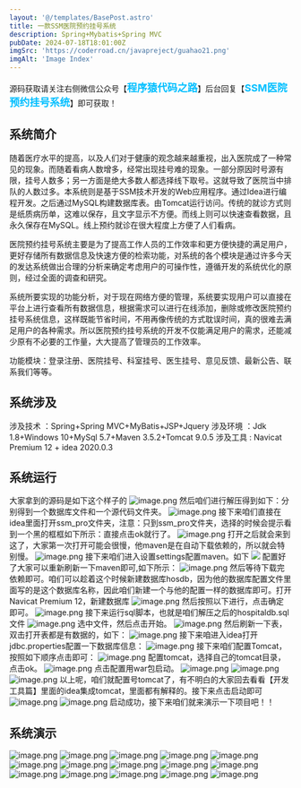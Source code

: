 ```yaml
---
layout: '@/templates/BasePost.astro'
title: 一款SSM医院预约挂号系统
description: Spring+Mybatis+Spring MVC
pubDate: 2024-07-18T18:01:00Z
imgSrc: 'https://coderroad.cn/javapreject/guahao21.png'
imgAlt: 'Image Index'
---
```


<meta name="referrer" content="no-referrer" />


源码获取请关注右侧微信公众号【<span style="font-weight: bold;text-align:left;font-size: 18px;color:#00bfff">程序猿代码之路</span>】后台回复【<span style="font-weight: bold;text-align:left;font-size: 18px;color:#00bfff">SSM医院预约挂号系统</span>】即可获取！

## 系统简介

随着医疗水平的提高，以及人们对于健康的观念越来越重视，出入医院成了一种常见的现象。而随着看病人数增多，经常出现挂号难的现象。一部分原因时号源有限，挂号人数多；另一方面是绝大多数人都选择线下取号。这就导致了医院当中排队的人数过多。本系统则是基于SSM技术开发的Web应用程序。通过Idea进行编程开发。之后通过MySQL构建数据库表。由Tomcat运行访问。传统的就诊方式则是纸质病历单，这难以保存，且文字显示不方便。而线上则可以快速查看数据，且永久保存在MySQL。线上预约就诊在很大程度上方便了人们看病。

医院预约挂号系统主要是为了提高工作人员的工作效率和更方便快捷的满足用户，更好存储所有数据信息及快速方便的检索功能，对系统的各个模块是通过许多今天的发达系统做出合理的分析来确定考虑用户的可操作性，遵循开发的系统优化的原则，经过全面的调查和研究。

系统所要实现的功能分析，对于现在网络方便的管理，系统要实现用户可以直接在平台上进行查看所有数据信息，根据需求可以进行在线添加，删除或修改医院预约挂号系统信息，这样既能节省时间，不用再像传统的方式耽误时间，真的很难去满足用户的各种需求。所以医院预约挂号系统的开发不仅能满足用户的需求，还能减少原有不必要的工作量，大大提高了管理员的工作效率。

功能模块：登录注册、医院挂号、科室挂号、医生挂号、意见反馈、最新公告、联系我们等等。

## 系统涉及
涉及技术 ：Spring+Spring MVC+MyBatis+JSP+Jquery
涉及环境 ：Jdk 1.8+Windows 10+MySql 5.7+Maven 3.5.2+Tomcat 9.0.5
涉及工具 : Navicat Premium 12 + idea 2020.0.3
## 系统运行
大家拿到的源码是如下这个样子的
![image.png](https://coderroad.cn/javapreject/guahao2.png)
然后咱们进行解压得到如下：分别得到一个数据库文件和一个源代码文件夹。
![image.png](https://coderroad.cn/javapreject/guahao3.png)
接下来咱们直接在idea里面打开ssm_pro文件夹，注意：只到ssm_pro文件夹，选择的时候会提示看到一个黑的框框如下所示：直接点击ok就行了。
![image.png](https://coderroad.cn/javapreject/guahao4.png)
打开之后就会来到这了，大家第一次打开可能会很慢，他maven是在自动下载依赖的，所以就会特别慢。
![image.png](https://coderroad.cn/javapreject/guahao5.png)
接下来咱们进入设置settings配置maven。如下
![](https://coderroad.cn/javapreject/guahao6.png)
配置好了大家可以重新刷新一下maven即可,如下所示：
![image.png](https://coderroad.cn/javapreject/guahao7.png)
然后等待下载完依赖即可。咱们可以趁着这个时候新建数据库hosdb，因为他的数据库配置文件里面写的是这个数据库名称，因此咱们新建一个与他的配置一样的数据库即可。打开Navicat Premium 12，新建数据库
![image.png](https://coderroad.cn/javapreject/guahao8.png)
然后按照以下进行，点击确定即可。
![image.png](https://coderroad.cn/javapreject/guahao9.png)
接下来运行sql脚本，也就是咱们解压之后的hospitaldb.sql文件
![image.png](https://coderroad.cn/javapreject/guahao10.png)
选中文件，然后点击开始。
![image.png](https://coderroad.cn/javapreject/guahao11.png)
然后刷新一下表，双击打开表都是有数据的，如下：
![image.png](https://coderroad.cn/javapreject/guahao12.png)
接下来咱进入idea打开jdbc.properties配置一下数据库信息：
![image.png](https://coderroad.cn/javapreject/guahao13.png)
接下来咱们配置Tomcat，按照如下顺序点击即可：
![image.png](https://coderroad.cn/javapreject/guahao14.png)
配置tomcat，选择自己的tomcat目录，点击ok。
![image.png](https://coderroad.cn/javapreject/guahao15.png)
点击配置用war包启动。
![image.png](https://coderroad.cn/javapreject/guahao16.png)
![image.png](https://coderroad.cn/javapreject/guahao17.png)
![image.png](https://coderroad.cn/javapreject/guahao18.png)
以上呢，咱们就配置号tomcat了，有不明白的大家回去看看【开发工具篇】里面的idea集成tomcat，里面都有解释的。接下来点击启动即可
![image.png](https://coderroad.cn/javapreject/guahao19.png)
![image.png](https://coderroad.cn/javapreject/guahao20.png)
启动成功，接下来咱们就来演示一下项目吧！！
## 系统演示
![image.png](https://coderroad.cn/javapreject/guahao21.png)
![image.png](https://coderroad.cn/javapreject/guahao22.png)
![image.png](https://coderroad.cn/javapreject/guahao23.png)
![image.png](https://coderroad.cn/javapreject/guahao24.png)
![image.png](https://coderroad.cn/javapreject/guahao25.png)
![image.png](https://coderroad.cn/javapreject/guahao26.png)
![image.png](https://coderroad.cn/javapreject/guahao27.png)
![image.png](https://coderroad.cn/javapreject/guahao28.png)
![image.png](https://coderroad.cn/javapreject/guahao29.png)
![image.png](https://coderroad.cn/javapreject/guahao30.png)
![image.png](https://coderroad.cn/javapreject/guahao31.png)
![image.png](https://coderroad.cn/javapreject/guahao32.png)
![image.png](https://coderroad.cn/javapreject/guahao33.png)
![image.png](https://coderroad.cn/javapreject/guahao34.png)
![image.png](https://coderroad.cn/javapreject/guahao35.png)
